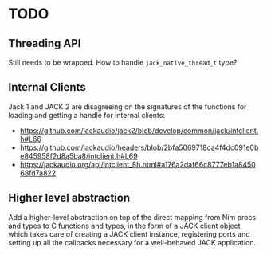 # TODO


## Threading API

Still needs to be wrapped. How to handle `jack_native_thread_t` type?


## Internal Clients

Jack 1 and JACK 2 are disagreeing on the signatures of the functions for
loading and getting a handle for internal clients:

* https://github.com/jackaudio/jack2/blob/develop/common/jack/intclient.h#L66
* https://github.com/jackaudio/headers/blob/2bfa5069718ca4f4dc091e0be845958f2d8a5ba8/intclient.h#L69
* https://jackaudio.org/api/intclient_8h.html#a176a2daf66c8777eb1a845068fd7a822


## Higher level abstraction

Add a higher-level abstraction on top of the direct mapping from Nim procs and
types to C functions and types, in the form of a JACK client object, which
takes care of creating a JACK client instance, registering ports and setting up
all the callbacks necessary for a well-behaved JACK application.
